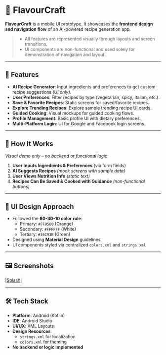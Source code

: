 # 🍳 FlavourCraft

**FlavourCraft** is a mobile UI prototype. It showcases the **frontend design and navigation flow** of an AI-powered recipe generation app.

> - All features are represented visually through layouts and screen transitions.
> - UI components are non-functional and used solely for demonstration of navigation and layout.

---

## 📱 Features

- **AI Recipe Generator**: Input ingredients and preferences to get custom recipe suggestions *(UI only)*.
- **User Preferences**: Filter recipes by type (vegetarian, spicy, Italian, etc.).
- **Save & Favorite Recipes**: Static screens for saved/favorite recipes.
- **Explore Trending Recipes**: Explore sample trending recipe UI cards.
- **Guided Cooking**: Visual mockups for guided cooking flows.
- **Profile Management**: Basic profile UI with dietary preferences.
- **Multi-Platform Login**: UI for Google and Facebook login screens.

---

## 🧠 How It Works

*Visual demo only – no backend or functional logic*

1. **User Inputs Ingredients & Preferences** (via form fields)
2. **AI Suggests Recipes** *(mock screens with sample data)*
3. **User Views Nutrition Info** *(static text)*
4. **Recipes Can Be Saved & Cooked with Guidance** *(non-functional buttons)*

---

## 🌈 UI Design Approach

- Followed the **60-30-10 color rule**:
  - Primary: `#FF9500` (Orange)
  - Secondary: `#FFFFFF` (White)
  - Tertiary: `#36C93B` (Green)
- Designed using **Material Design** guidelines
- UI components styled via centralized `colors.xml` and `strings.xml`

---

## 🖼️ Screenshots

|[Splash](assets/splash.png)|

---

## 🛠 Tech Stack

- **Platform**: Android (Kotlin)
- **IDE**: Android Studio
- **UI/UX**: XML Layouts
- **Design Resources**:
  - `strings.xml` for localization
  - `colors.xml` for theming
- **No backend or logic implemented**
